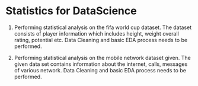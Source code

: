 # Statistics for DataScience

1. Performing statistical analysis on the fifa world cup dataset. The dataset consists of player information which includes height, weight overall rating, potential etc. Data Cleaning and basic EDA process needs to be performed. 

2. Performing statistical analysis on the mobile network dataset given. The given data set contains information about the internet, calls, messages of various network. Data Cleaning and basic EDA process needs to be performed. 
